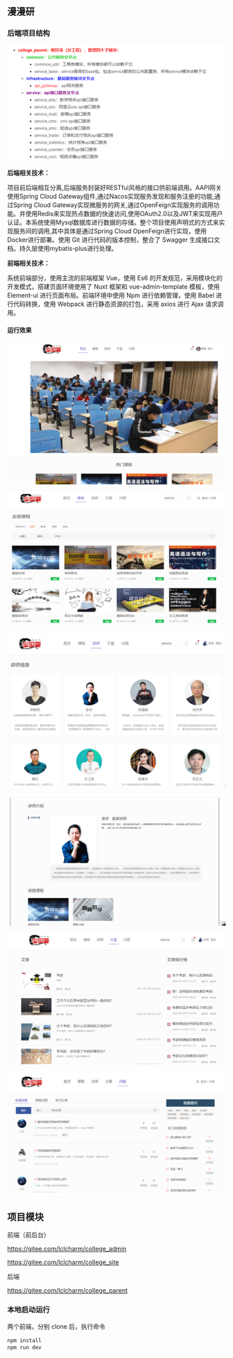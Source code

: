 ## 漫漫研

### 后端项目结构

![1624362308782](./image/1624362308782.png)

**后端相关技术：**

项目前后端相互分离,后端服务封装好RESTful风格的接口供前端调用。AAPI网关使用Spring Cloud Gateway组件,通过Nacos实现服务发现和服务注册的功能,通过Spring Cloud Gateway实现微服务的网关,通过OpenFeign实现服务的调用功能。并使用Redis来实现热点数据的快速访问,使用OAuth2.0以及JWT来实现用户认证。本系统使用Mysql数据库进行数据的存储。整个项目使用声明式的方式来实现服务间的调用,其中具体是通过Spring Cloud OpenFeign进行实现，使用Docker进行部署。使用 Git 进行代码的版本控制，整合了 Swagger 生成接口文档。持久层使用mybatis-plus进行处理。

**前端相关技术：**

系统前端部分，使用主流的前端框架 Vue，使用 Es6 的开发规范，采用模块化的开发模式，搭建页面环境使用了 Nuxt 框架和 vue-admin-template 模板，使用 Element-ui 进行页面布局。前端环境中使用 Npm 进行依赖管理，使用 Babel 进行代码转换，使用 Webpack 进行静态资源的打包，采用 axios 进行 Ajax 请求调用。

#### 运行效果

![](./image/首页.png)

![](./image/课程.png)

![](./image/讲师.png)

![](./image/讲师介绍.png)

![](./image/文章资讯.png)

![](./image/问答.png)

## 项目模块

前端（前后台）

https://gitee.com/lclcharm/college_admin

https://gitee.com/lclcharm/college_site

后端

https://gitee.com/lclcharm/college_parent

### 本地启动运行

两个前端，分别 clone 后，执行命令

```
npm install
npm run dev
```
